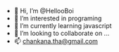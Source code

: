 - 👋 Hi, I’m @HellooBoi
- 👀 I’m interested in programing
- 🌱 I’m currently learning javascript
- 💞️ I’m looking to collaborate on ...
- 📫 chankana.tha@gmail.com

<!---
HellooBoi/HellooBoi is a ✨ special ✨ repository because its `README.md` (this file) appears on your GitHub profile.
You can click the Preview link to take a look at your changes.
--->
